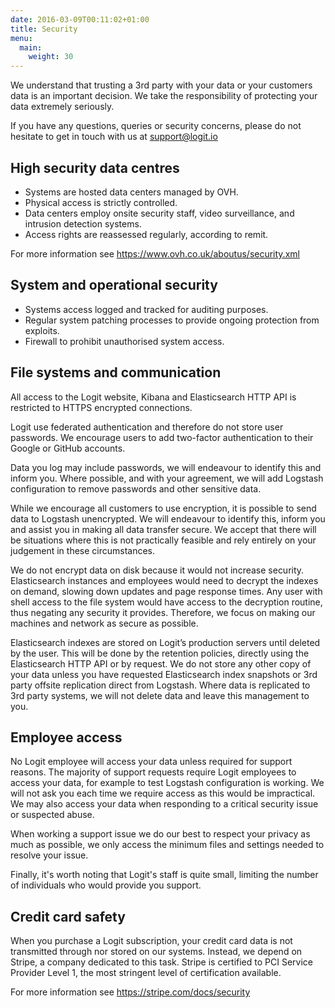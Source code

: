 ```yaml
---
date: 2016-03-09T00:11:02+01:00
title: Security
menu:
  main:
    weight: 30
---
```


We understand that trusting a 3rd party with your data or your customers data is an important decision. We take the responsibility of protecting your data extremely seriously.

If you have any questions, queries or security concerns, please do not hesitate to get in touch with us at <support@logit.io>

## High security data centres

* Systems are hosted data centers managed by OVH.
* Physical access is strictly controlled.
* Data centers employ onsite security staff, video surveillance, and intrusion detection systems.
* Access rights are reassessed regularly, according to remit.

For more information see https://www.ovh.co.uk/aboutus/security.xml

## System and operational security

* Systems access logged and tracked for auditing purposes.
* Regular system patching processes to provide ongoing protection from exploits.
* Firewall to prohibit unauthorised system access.

## File systems and communication

All access to the Logit website, Kibana and Elasticsearch HTTP API is restricted to HTTPS encrypted connections.

Logit use federated authentication and therefore do not store user passwords. We encourage users to add two-factor authentication to their Google or GitHub accounts.

Data you log may include passwords, we will endeavour to identify this and inform you. Where possible, and with your agreement, we will add Logstash configuration to remove passwords and other sensitive data.

While we encourage all customers to use encryption, it is possible to send data to Logstash unencrypted. We will endeavour to identify this, inform you and assist you in making all data transfer secure. We accept that there will be situations where this is not practically feasible and rely entirely on your judgement in these circumstances.

We do not encrypt data on disk because it would not increase security. Elasticsearch instances and employees would need to decrypt the indexes on demand, slowing down updates and page response times. Any user with shell access to the file system would have access to the decryption routine, thus negating any security it provides. Therefore, we focus on making our machines and network as secure as possible.

Elasticsearch indexes are stored on Logit’s production servers until deleted by the user. This will be done by the retention policies, directly using the Elasticsearch HTTP API or by request. We do not store any other copy of your data unless you have requested Elasticsearch index snapshots or 3rd party offsite replication direct from Logstash. Where data is replicated to 3rd party systems, we will not delete data and leave this management to you.

## Employee access

No Logit employee will access your data unless required for support reasons. The majority of support requests require Logit employees to access your data, for example to test Logstash configuration is working. We will not ask you each time we require access as this would be impractical.  We may also access your data when responding to a critical security issue or suspected abuse.

When working a support issue we do our best to respect your privacy as much as possible, we only access the minimum files and settings needed to resolve your issue.

Finally, it's worth noting that Logit's staff is quite small, limiting the number of individuals who would provide you support.

## Credit card safety

When you purchase a Logit subscription, your credit card data is not transmitted through nor stored on our systems. Instead, we depend on Stripe, a company dedicated to this task. Stripe is certified to PCI Service Provider Level 1, the most stringent level of certification available.

For more information see https://stripe.com/docs/security
